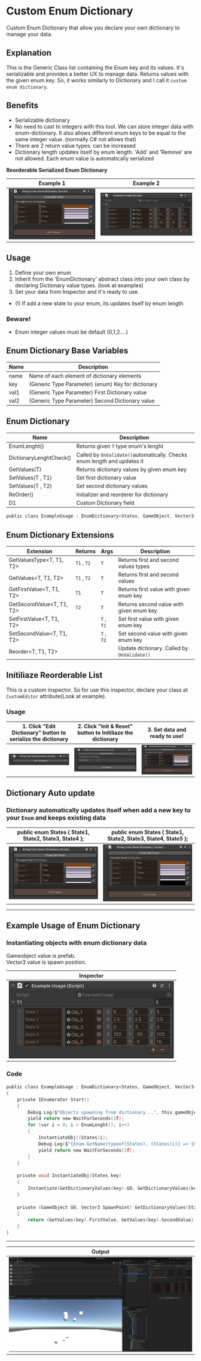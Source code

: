 # Custom Enum Dictionary
Custom Enum Dictionary that allow you declare your own dictionary to manage your data.

## Explanation
This is the Generic Class list containing the Enum key and its values. It's serializable and provides a better UX to manage data. 
Returns values with the given enum key. So, it works similarly to Dictionary and I call it `custom enum dictionary`.

## Benefits
- Serializable dictionary  
- No need to cast to integers with this tool. We can store integer data with enum-dictionary. It also allows different enum keys to be equal to the same integer value. (normally C# not allows that)  
- There are 2 return value types. can be increased  
- Dictionary length updates itself by enum length. 'Add' and 'Remove' are not allowed. Each enum value is automatically serialized  

<b>Reorderable Serialized Enum Dictionary</b><br>

|Example 1| Example 2|
|---|---|
|<img src="/.github/screenshots/I2.png">|<img src="/.github/screenshots/ExampleUsage.png"/>|

## Usage
  1. Define your own enum  
  2. Inherit from the 'EnumDictionary' abstract class into your own class by declaring Dictionary value types. (look at examples)  
  3. Set your data from Inspector and it's ready to use.   
  
* (!) If add a new state to your enum, its updates itself by enum length  
  
### Beware! 
* Enum integer values must be default (0,1,2....)  

## Enum Dictionary Base Variables
| Name            | Description                                          |
| --------------- | ---------------------------------------------------- |
| name            | Name of each element of dictionary elements          |
| key             | (Generic Type Parameter) (enum) Key for dictionary   |
| val1            | (Generic Type Parameter) First Dictionary value      |
| val2            | (Generic Type Parameter) Second Dictionary value     |

## Enum Dictionary
| Name                    |  Description                                |
| ----------------------- | ------------------------------------------- | 
| EnumLenght()            | Returns given `T` type enum's lenght        |
| DictionaryLenghtCheck() | Called by `OnValidate()`automatically. Checks enum length and updates it|
| GetValues(T)            | Returns dictionary values by given enum key |
| SetValues(T , T1)       | Set first dictionary value                  |
| SetValues(T , T2)       | Set second dictionary values                |
| ReOrder()               | Initializer and reorderer for dictionary    |
| D1                      | Custom Dictionary field                     |

```C
public class ExampleUsage : EnumDictionary<States, GameObject, Vector3> { }
```

## Enum Dictionary Extensions
| Extension                  | Returns        | Args                   |Description                                          |
| -------------------------- | -------------- | ------ |-------------------------------------------------------------------- |
| GetValuesType<T, T1, T2>   | `T1` , `T2`    | `T`    | Returns first and second values types |
| GetValues<T, T1, T2>       | `T1` , `T2`    | `T`    | Returns first and second values |
| GetFirstValue<T, T1, T2>   | `T1`           | `T`    | Returns first value with given enum key    |
| GetSecondValue<T, T1, T2>  | `T2`           | `T`    | Returns second value with given enum key   |
| SetFirstValue<T, T1, T2>   |                | `T` , `T1`  | Set first value with given enum key   |
| SetSecondValue<T, T1, T2>  |                | `T` , `T2`  | Set second value with given enum key   |
| Reorder<T, T1, T2>         |                |        | Update dictionary. Called by `OnValidate()`|

## Initiliaze Reorderable List

This is a custom inspector. So for use this inspector, declare your class at `CustomEditor` attribute(Look at example).
### Usage

| 1. Click "Edit Dictionary" button to serialize the dictionary  |  2. Click "Init & Reset" button to Initiliaze the dictionary | 3. Set data and ready to use! |
|:---:|:---:|:---:|
| <img src="/.github/screenshots/I0.png">  |  <img src="/.github/screenshots/I1.png"> | <img src="/.github/screenshots/I2.png"> |

## Dictionary Auto update

### Dictionary automatically updates itself when add a new key to your `Enum` and keeps existing data

|public enum States { State1, State2, State3, State4 };|public enum States { State1, State2, State3, State4, State5 };|
|:---:|:---:|
| <img src="/.github/screenshots/I2.png">  |  <img src="/.github/screenshots/I4.png"> |

-------------------------------------------------------------------------------------------------------------------

## Example Usage of Enum Dictionary

### Instantiating objects with enum dictionary data
Gameobject value is prefab.  
Vector3 value is spawn position.

|Inspector|
|---|
|<img src="/.github/screenshots/ExampleUsage.png"/>|

### Code

```c
public class ExampleUsage : EnumDictionary<States, GameObject, Vector3>
{
    private IEnumerator Start()
    {
        Debug.Log($"Objects spawning from dictionary...", this.gameObject);
        yield return new WaitForSeconds(1f);
        for (var i = 0; i < EnumLenght(); i++)
        {
            InstantiateObj((States)i);
            Debug.Log($"{Enum.GetName(typeof(States), (States)i)} => {GetValues(i).FirstValue.name} spawned!");
            yield return new WaitForSeconds(1f);
        }
    }

    private void InstantiateObj(States key)
    {
        Instantiate(GetDictionaryValues(key).GO, GetDictionaryValues(key).SpawnPoint, Quaternion.identity);
    }

    private (GameObject GO, Vector3 SpawnPoint) GetDictionaryValues(States key)
    {
        return (GetValues(key).FirstValue, GetValues(key).SecondValue);
    }
}
```
--------------------------------------------------------------------------------------------------------
|Output|
|---|
|<img src="/.github/screenshots/ExampleEditor.png">|
